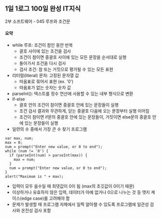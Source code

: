 ## 1일 1로그 100일 완성 IT지식

2부 소프트웨어 - 045 루프와 조건문

#### 요약

- while 루프: 조건이 참인 동안 반복
  - 괄호 사이에 있는 조건을 검사
  - 조건이 참이면 중괄호 사이에 있는 모든 문장을 순서대로 실행
  - 돌아가서 조건을 다시 검사
  - 검사 조건: 참 또는 거짓으로 평가될 수 있는 모든 표현
- 리터럴(literal) 문자: 고정된 문자열 값
  - 따옴표로 묶어서 표현 (ex. '0')
  - 따옴표가 없는 숫자는 숫자 값
- parseInt(): 텍스트를 정수 연산에 사용할 수 있는 내부 형식으로 변환
- if-else
  - 괄호 안의 조건이 참이면 중괄호 안에 있는 문장들이 실행
  - 조건 검사 결과와 무관하게, 닫는 중괄호 다음에 오는 문장부터 실행 이어짐
  - 조건이 참이면 if문의 중괄호 안에 있는 문장들이, 거짓이면 else문의 중괄호 안에 있는 문장들이 실행
- 일련의 수 중에서 가장 큰 수 찾기 프로그램

```
var max, num;
max = 0;
num = prompt("Enter new value, or 0 to end");
while (num != '0') {
  if (parseInt(num) > parseInt(max)) {
    max = num;
  }
  num = prompt("Enter new value, or 0 to end");
}
alert("Maximum is " + max);
```

  - 입력이 모두 음수일 때 최댓값이 0이 됨 (max의 초깃값이 0이기 때문)
  - 이상하거나 유효하지 않은 입력, 데이터가 아예 없거나 0으로 나누는 것 등 엣지 케이스(edge case)를 고려해야 함
  - 문제가 발생할 때 프로그램 자체에서 일찍 알아챌 수 있도록 프로그램에 일관성 검사와 온전성 검사 포함
